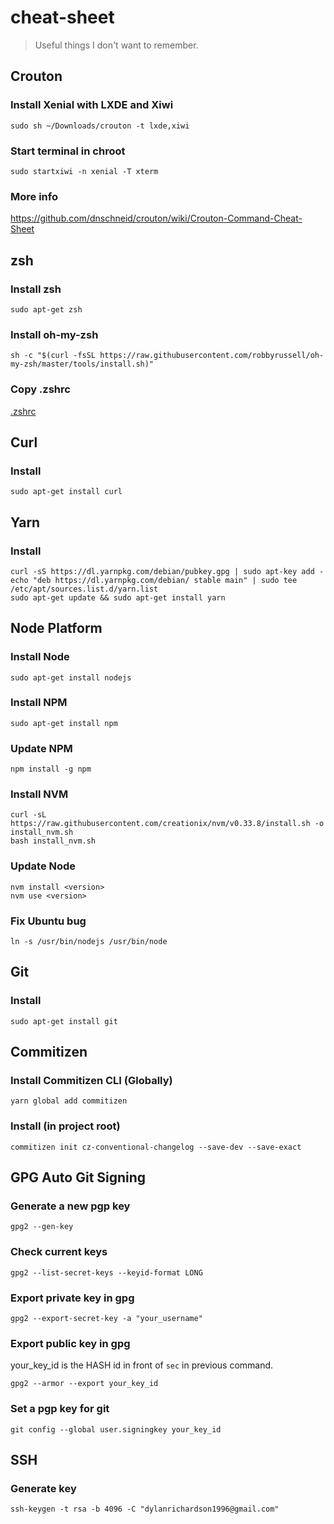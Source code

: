 # cheat-sheet

> Useful things I don't want to remember.


## Crouton

### Install Xenial with LXDE and Xiwi

```
sudo sh ~/Downloads/crouton -t lxde,xiwi
```

### Start terminal in chroot

```
sudo startxiwi -n xenial -T xterm
```

### More info

https://github.com/dnschneid/crouton/wiki/Crouton-Command-Cheat-Sheet


## zsh

### Install zsh

```
sudo apt-get zsh

```

### Install oh-my-zsh

```
sh -c "$(curl -fsSL https://raw.githubusercontent.com/robbyrussell/oh-my-zsh/master/tools/install.sh)"
```

### Copy .zshrc

[.zshrc](.zshrc)


## Curl

### Install

```
sudo apt-get install curl
```

## Yarn

### Install

```
curl -sS https://dl.yarnpkg.com/debian/pubkey.gpg | sudo apt-key add -
echo "deb https://dl.yarnpkg.com/debian/ stable main" | sudo tee /etc/apt/sources.list.d/yarn.list
sudo apt-get update && sudo apt-get install yarn
```

## Node Platform

### Install Node

```
sudo apt-get install nodejs
```

### Install NPM

```
sudo apt-get install npm
```

### Update NPM

```
npm install -g npm
```

### Install NVM

```
curl -sL https://raw.githubusercontent.com/creationix/nvm/v0.33.8/install.sh -o install_nvm.sh
bash install_nvm.sh
```

### Update Node

```
nvm install <version>
nvm use <version>
```

### Fix Ubuntu bug
```
ln -s /usr/bin/nodejs /usr/bin/node
```


## Git

### Install

```
sudo apt-get install git
```

## Commitizen

### Install Commitizen CLI (Globally) 

```
yarn global add commitizen
```

### Install (in project root)

```
commitizen init cz-conventional-changelog --save-dev --save-exact
```


## GPG Auto Git Signing

### Generate a new pgp key

```
gpg2 --gen-key
```

### Check current keys

```
gpg2 --list-secret-keys --keyid-format LONG
```

### Export private key in gpg

```
gpg2 --export-secret-key -a "your_username"
```

### Export public key in gpg
your_key_id is the HASH id in front of `sec` in previous command.

```
gpg2 --armor --export your_key_id
```

### Set a pgp key for git

```
git config --global user.signingkey your_key_id
```

## SSH

### Generate key

```
ssh-keygen -t rsa -b 4096 -C "dylanrichardson1996@gmail.com"
```

